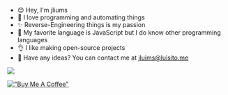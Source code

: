 - 😊 Hey, I'm jliums
- 💖 I love programming and automating things
- ✨ Reverse-Engineering things is my passion
- 🧠 My favorite language is JavaScript but I do know other programming languages
- 👌 I like making open-source projects
- 📧 Have any ideas? You can contact me at jluims@luisito.me

![](https://komarev.com/ghpvc/?username=jluims)

[!["Buy Me A Coffee"](https://www.buymeacoffee.com/assets/img/custom_images/orange_img.png)](https://www.buymeacoffee.com/jluims)
